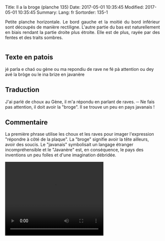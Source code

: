 Title: Il a la broge (planche 135)
Date: 2017-05-01 10:35:45
Modified: 2017-05-01 10:35:45
Summary: 
Lang: fr
Sortorder: 135-1

<p style="text-align:justify;">Petite planche horizontale. Le bord gauche et la moitié du bord inférieur sont découpés de manière rectiligne. L'autre partie du bas est naturellement en biais rendant la partie droite plus étroite. Elle est de plus, rayée par des fentes et des traits sombres.</p>

<figure class="image-block" style="float: center;">
  <img alt="" src="{static}/images/planche_135.png">
  <figcaption style="max-width: 565px"></figcaption>
</figure>

## Texte en patois
jé parla  e chaó ou gène ou ma repondiu de rave   ne fé pà attention ou dey avé la bròge ou le ina brize en  javanère

## Traduction
J'ai parlé de choux au Gène, il m'a répondu en parlant de raves.
─   Ne fais pas attention, il doit avoir la "broge". Il se trouve un peu en pays javanais !

## Commentaire
La première phrase utilise les choux et les raves pour imager l'expression "répondre à côté de la plaque".
La "broge" signifie avoir la tête ailleurs, avoir des soucis.
Le "javanais" symbolisait un langage étranger incompréhensible et le "Javanère" est, en conséquence, le pays des inventions un peu folles et d'une imagination débridée.



<video width="320" height="240" controls>
  <source src="https://d1njpgd0ygatdn.cloudfront.net/video_135-2.mp4" type="video/mp4">
</video>
